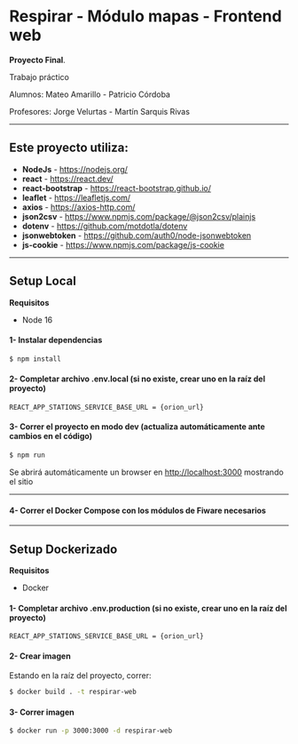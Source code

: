 # Respirar - Módulo mapas - Frontend web

**Proyecto Final**.

Trabajo práctico

Alumnos: Mateo Amarillo - Patricio Córdoba

Profesores: Jorge Velurtas - Martín Sarquis Rivas

****

## Este proyecto utiliza: ##

- **NodeJs** - https://nodejs.org/
- **react** - https://react.dev/
- **react-bootstrap** - https://react-bootstrap.github.io/
- **leaflet** - https://leafletjs.com/
- **axios** - https://axios-http.com/
- **json2csv** - https://www.npmjs.com/package/@json2csv/plainjs
- **dotenv** - https://github.com/motdotla/dotenv
- **jsonwebtoken** - https://github.com/auth0/node-jsonwebtoken
- **js-cookie** - https://www.npmjs.com/package/js-cookie

****

## Setup Local
**Requisitos**
- Node 16

#### 1- Instalar dependencias ####
```bash
$ npm install
```
#### 2- Completar archivo .env.local (si no existe, crear uno en la raíz del proyecto)
```env
REACT_APP_STATIONS_SERVICE_BASE_URL = {orion_url}
```
#### 3- Correr el proyecto en modo dev (actualiza automáticamente ante cambios en el código) ####
```bash
$ npm run
```
Se abrirá automáticamente un browser en [http://localhost:3000](http://localhost:3000) mostrando el sitio

****

#### 4- Correr el Docker Compose con los módulos de Fiware necesarios ####

****

## Setup Dockerizado
**Requisitos**
- Docker

#### 1- Completar archivo .env.production (si no existe, crear uno en la raíz del proyecto)
```env
REACT_APP_STATIONS_SERVICE_BASE_URL = {orion_url}
```

#### 2- Crear imagen ####
Estando en la raíz del proyecto, correr:
```bash
$ docker build . -t respirar-web
```

#### 3- Correr imagen ####
```bash
$ docker run -p 3000:3000 -d respirar-web
```
